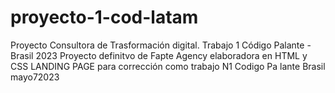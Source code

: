 # proyecto-1-cod-latam
Proyecto Consultora de Trasformación digital. Trabajo 1 Código Palante -Brasil 2023
Proyecto definitvo de Fapte Agency elaboradora en HTML y CSS LANDING PAGE para corrección como trabajo N1 Codigo Pa lante Brasil mayo72023
